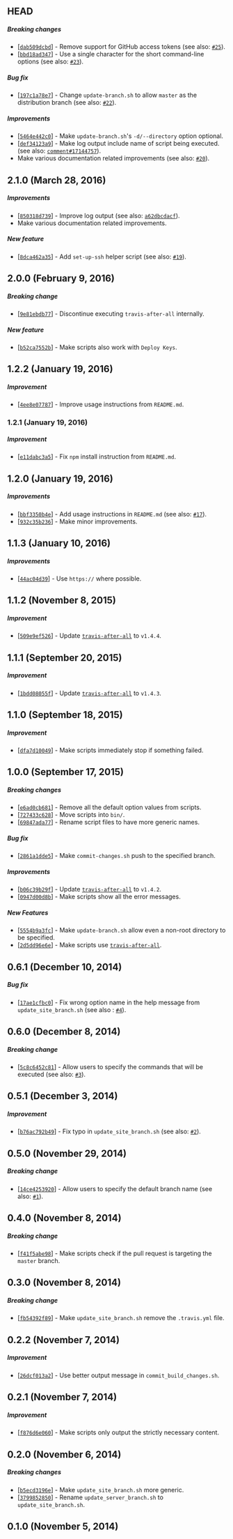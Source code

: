 ## HEAD

##### Breaking changes

* [[`dab509dcbd`](https://github.com/alrra/travis-scripts/commit/dab509dcbdc10434e4ea1c8d360c9e365a926514)] -
  Remove support for GitHub access tokens
  (see also: [`#25`](https://github.com/alrra/travis-scripts/issues/25)).
* [[`bbd18ad347`](https://github.com/alrra/travis-scripts/commit/bbd18ad34747299aacaa178a9ef8ff50c8f6c629)] -
  Use a single character for the short command-line options
  (see also: [`#23`](https://github.com/alrra/travis-scripts/issues/23)).

##### Bug fix

* [[`197c1a78e7`](https://github.com/alrra/travis-scripts/commit/197c1a78e78306fd7ce735ecb989a0833a3b9700)] -
  Change `update-branch.sh` to allow `master` as the distribution branch
  (see also: [`#22`](https://github.com/alrra/travis-scripts/issues/22)).

##### Improvements

* [[`5464e442c0`](https://github.com/alrra/travis-scripts/commit/5464e442c02e9bc54d2fa70c5bbf712ca42707ec)] -
  Make `update-branch.sh`'s `-d/--directory` option optional.
* [[`def34123a9`](https://github.com/alrra/travis-scripts/commit/def34123a988e8925ddaeff2428f5e9f83b65b06)] -
  Make log output include name of script being executed.
  (see also: [`comment#17144757`](https://github.com/alrra/travis-scripts/commit/def34123a988e8925ddaeff2428f5e9f83b65b06#commitcomment-17144757)).
* Make various documentation related improvements
  (see also: [`#20`](https://github.com/alrra/travis-scripts/issues/20)).


## 2.1.0 (March 28, 2016)

##### Improvements

* [[`850318d739`](https://github.com/alrra/travis-scripts/commit/850318d7399b2813946e31bd9501489285284515)] -
  Improve log output
  (see also: [`a62dbcdacf`](https://github.com/alrra/travis-scripts/commit/a62dbcdacfc5ee39ce4077ed43b9a911760cc6b8)).
* Make various documentation related improvements.

##### New feature

* [[`8dca462a35`](https://github.com/alrra/travis-scripts/commit/8dca462a3501060b7d75d3f91dc425a9f51dc693)] -
  Add `set-up-ssh` helper script
  (see also: [`#19`](https://github.com/alrra/travis-scripts/issues/19)).


## 2.0.0 (February 9, 2016)

##### Breaking change

* [[`9e81ebdb77`](https://github.com/alrra/travis-scripts/commit/9e81ebdb773f720023f124e5b8b5ae750708f8ec)] -
  Discontinue executing `travis-after-all` internally.

##### New feature

* [[`b52ca7552b`](https://github.com/alrra/travis-scripts/commit/b52ca7552bfc6bee8b713fb9a6ae79f94b87068d)] -
  Make scripts also work with `Deploy Keys`.


## 1.2.2 (January 19, 2016)

##### Improvement

* [[`4ee8e07787`](https://github.com/alrra/travis-scripts/commit/4ee8e0778799cc49bc5b2fd46672fef158f09df4)] -
  Improve usage instructions from `README.md`.


### 1.2.1 (January 19, 2016)

##### Improvement

* [[`e11dabc3a5`](https://github.com/alrra/travis-scripts/commit/e11dabc3a5a7371fbe8d1bf6ae70a094b55c0212)] -
  Fix `npm` install instruction from `README.md`.


## 1.2.0 (January 19, 2016)

##### Improvements

* [[`bbf3350b4e`](https://github.com/alrra/travis-scripts/commit/bbf3350b4edb8ac2eac0e443a24fef9f63c7d586)] -
  Add usage instructions in `README.md`
  (see also: [`#17`](https://github.com/alrra/travis-scripts/issues/17)).
* [[`932c35b236`](https://github.com/alrra/travis-scripts/commit/932c35b2364ebda17c65f6e358a41d41334598c0)] -
  Make minor improvements.


## 1.1.3 (January 10, 2016)

##### Improvements

* [[`44ac04d39`](https://github.com/alrra/travis-scripts/commit/44ac04d39b835e50c7ceb976b54512d688a97e45)] -
  Use `https://` where possible.


## 1.1.2 (November 8, 2015)

##### Improvement

* [[`509e9ef526`](https://github.com/alrra/travis-scripts/commit/509e9ef5260b8120a11a8aef8b31e30cb99601fa)] -
  Update [`travis-after-all`](https://github.com/alrra/travis-after-all) to `v1.4.4`.


## 1.1.1 (September 20, 2015)

##### Improvement

* [[`1bdd08055f`](https://github.com/alrra/travis-scripts/commit/1bdd08055f60b81ce148ccd7464c9022420c057a)] -
  Update [`travis-after-all`](https://github.com/alrra/travis-after-all) to `v1.4.3`.


## 1.1.0 (September 18, 2015)

##### Improvement

* [[`dfa7d10049`](https://github.com/alrra/travis-scripts/commit/dfa7d10049ce63b87a33c2fbee93cbff62795a1c)] -
  Make scripts immediately stop if something failed.


## 1.0.0 (September 17, 2015)

##### Breaking changes

* [[`e6ad0cb681`](https://github.com/alrra/travis-scripts/commit/e6ad0cb681c03c12df2092ab86d4187d6c080f70)] -
  Remove all the default option values from scripts.
* [[`727433c628`](https://github.com/alrra/travis-scripts/commit/727433c628f25fdda094bc31b655aa889fd7079a)] -
  Move scripts into `bin/`.
* [[`69847ada77`](https://github.com/alrra/travis-scripts/commit/69847ada77dd76a1bf4e00c6bd5e594f65e80b0b)] -
  Rename script files to have more generic names.

##### Bug fix

* [[`2861a1dde5`](https://github.com/alrra/travis-scripts/commit/2861a1dde5489211e3a08d325f2461654330a7c1)] -
  Make `commit-changes.sh` push to the specified branch.

##### Improvements

* [[`b06c39b29f`](https://github.com/alrra/travis-scripts/commit/b06c39b29f1f330cd68f2f3b7bd231edf1ab4ee4)] -
  Update [`travis-after-all`](https://github.com/alrra/travis-after-all) to `v1.4.2`.
* [[`0947d00d8b`](https://github.com/alrra/travis-scripts/commit/0947d00d8b3775f926e5a0c70b901b2efce91f7d)] -
  Make scripts show all the error messages.

##### New Features

* [[`5554b9a3fc`](https://github.com/alrra/travis-scripts/commit/5554b9a3fc6b09b37df7a95b40438efe08148eb6)] -
  Make `update-branch.sh` allow even a non-root directory to be specified.
* [[`2d5dd96e6e`](https://github.com/alrra/travis-scripts/commit/2d5dd96e6ec1190c6963f30a9e780e98fb1e5052)] -
  Make scripts use [`travis-after-all`](https://github.com/alrra/travis-after-all).


## 0.6.1 (December 10, 2014)

##### Bug fix

* [[`17ae1cfbc0`](https://github.com/alrra/travis-scripts/commit/17ae1cfbc01ea0ca80b209a9d251e954d1a67c19)] -
  Fix wrong option name in the help message from `update_site_branch.sh`
  (see also : [`#4`](https://github.com/alrra/travis-scripts/issues/4)).


## 0.6.0 (December 8, 2014)

##### Breaking change

* [[`5c8c6452c81`](https://github.com/alrra/travis-scripts/commit/5c8c6452c81b894bcdc5a232ebef02c8220b5294)] -
  Allow users to specify the commands that will be executed
  (see also: [`#3`](https://github.com/alrra/travis-scripts/issues/3)).


## 0.5.1 (December 3, 2014)

##### Improvement

* [[`b76ac792b49`](https://github.com/alrra/travis-scripts/commit/b76ac792b49580cc0b3451480e3858e5317b9eec)] -
  Fix typo in `update_site_branch.sh`
  (see also: [`#2`](https://github.com/alrra/travis-scripts/issues/2)).


## 0.5.0 (November 29, 2014)

##### Breaking change

* [[`14ce4253920`](https://github.com/alrra/travis-scripts/commit/14ce42539205135389a7ea555f4a624a9a505878)] -
  Allow users to specify the default branch name
  (see also: [`#1`](https://github.com/alrra/travis-scripts/issues/1)).


## 0.4.0 (November 8, 2014)

##### Breaking change

* [[`f41f5abe98`](https://github.com/alrra/travis-scripts/commit/f41f5abe982971342fa9b1de6fee4cdc58a28b7d)] -
  Make scripts check if the pull request is targeting the `master` branch.


## 0.3.0 (November 8, 2014)

##### Breaking change

* [[`fb54392f89`](https://github.com/alrra/travis-scripts/commit/fb54392f89d99a7dcc4bf268580cf28bbc59fcb9)] -
  Make `update_site_branch.sh` remove the `.travis.yml` file.


## 0.2.2 (November 7, 2014)

##### Improvement

* [[`26dcf013a2`](https://github.com/alrra/travis-scripts/commit/26dcf013a24e6a99e8d057939915e98d04f70ffe)] -
  Use better output message in `commit_build_changes.sh`.


## 0.2.1 (November 7, 2014)

##### Improvement

* [[`f876d6e060`](https://github.com/alrra/travis-scripts/commit/f876d6e0605e66fa494b40c3908f8b468088e8c8)] -
  Make scripts only output the strictly necessary content.


## 0.2.0 (November 6, 2014)

##### Breaking changes

* [[`b5ecd3196e`](https://github.com/alrra/travis-scripts/commit/b5ecd3196e43001719461ad2a4f945972d789f2f)] -
  Make `update_site_branch.sh` more generic.
* [[`3799852850`](https://github.com/alrra/travis-scripts/commit/3799852850e3790984f780252d4143aeda2ed127)] -
  Rename `update_server_branch.sh` to `update_site_branch.sh`.


## 0.1.0 (November 5, 2014)

